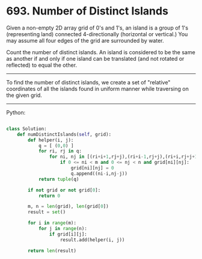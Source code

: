# 693. Number of Distinct Islands

Given a non-empty 2D array grid of 0's and 1's, an island is a group of 1's
(representing land) connected 4-directionally (horizontal or vertical.) You may
assume all four edges of the grid are surrounded by water.

Count the number of distinct islands. An island is considered to be the same as
another if and only if one island can be translated (and not rotated or
reflected) to equal the other.

---

To find the number of distinct islands, we create a set of "relative"
coordinates of all the islands found in uniform manner while traversing on the
given grid.

---

Python:

```python

class Solution:
    def numDistinctIslands(self, grid):
        def helper(i, j):
            q = [ (0,0) ]
            for ri, rj in q:
                for ni, nj in [(ri+i+1,rj+j),(ri+i-1,rj+j),(ri+i,rj+j+1),(ri+i,rj+j-1)]:
                    if 0 <= ni < m and 0 <= nj < n and grid[ni][nj]:
                        grid[ni][nj] = 0
                        q.append((ni-i,nj-j))
            return tuple(q)

        if not grid or not grid[0]:
            return 0

        m, n = len(grid), len(grid[0])
        result = set()

        for i in range(m):
            for j in range(n):
                if grid[i][j]:
                    result.add(helper(i, j))

        return len(result)
```
